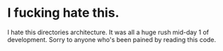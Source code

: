 # I fucking hate this.

I hate this directories architecture. It was all a huge rush mid-day 1 of development. Sorry to anyone who's been pained by reading this code.
